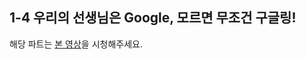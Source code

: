 ## 1-4 우리의 선생님은 Google, 모르면 무조건 구글링! 

해당 파트는 [본 영상](https://www.youtube.com/watch?v=Q-sHj1WRKbw&feature=youtu.be)을 시청해주세요.

